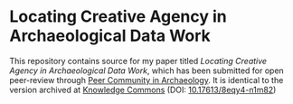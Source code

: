 # Locating Creative Agency in Archaeological Data Work

This repository contains source for my paper titled _Locating Creative Agency in Archaeological Data Work_, which has been submitted for open peer-review through [Peer Community in Archaeology](https://archaeo.peercommunityin.org/).
It is identical to the version archived at [Knowledge Commons](https://hcommons.org/) (DOI: [10.17613/8eqy4-n1m82](https://doi.org/10.17613/8eqy4-n1m82))
